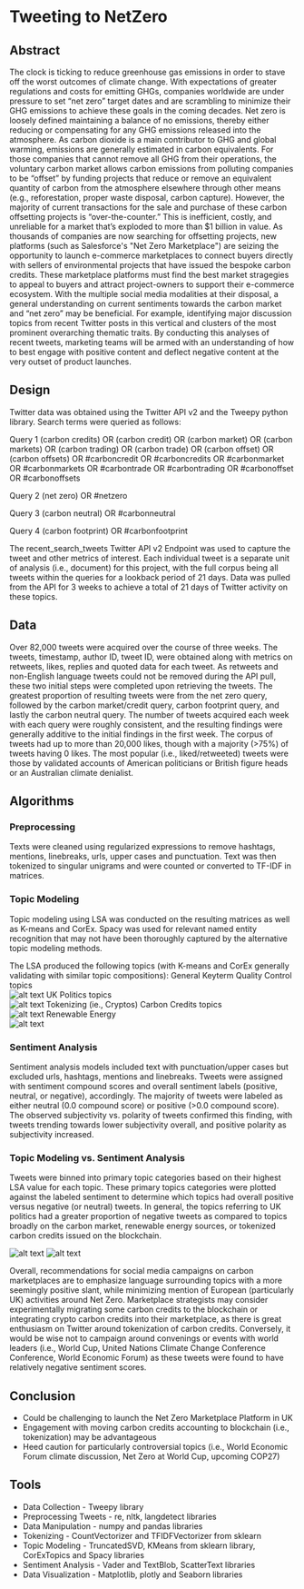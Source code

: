 # Tweeting to NetZero

## Abstract
The clock is ticking to reduce greenhouse gas emissions in order to stave off the worst outcomes of climate change. With expectations of greater regulations and costs for emitting GHGs, companies worldwide are under pressure to set “net zero” target dates and are scrambling to minimize their GHG emissions to achieve these goals in the coming decades. Net zero is loosely defined maintaining a balance of no emissions, thereby either reducing or compensating for any GHG emissions released into the atmosphere. As carbon dioxide is a main contributor to GHG and global warming, emissions are generally estimated in carbon equivalents. For those companies that cannot remove all GHG from their operations, the voluntary carbon market allows carbon emissions from polluting companies to be “offset” by funding projects that reduce or remove an equivalent quantity of carbon from the atmosphere elsewhere through other means (e.g., reforestation, proper waste disposal, carbon capture). However, the majority of current transactions for the sale and purchase of these carbon offsetting projects is “over-the-counter.” This is inefficient, costly, and unreliable for a market that’s exploded to more than $1 billion in value. 
As thousands of companies are now searching for offsetting projects, new platforms (such as Salesforce's "Net Zero Marketplace") are seizing the opportunity to launch e-commerce marketplaces to connect buyers directly with sellers of environmental projects that have issued the bespoke carbon credits. These marketplace platforms must find the best market stragegies to appeal to buyers and attract project-owners to support their e-commerce ecosystem. With the multiple social media modalities at their disposal, a general understanding on current sentiments towards the carbon market and “net zero” may be beneficial. For example, identifying major discussion topics from recent Twitter posts in this vertical and clusters of the most prominent overarching thematic traits. By conducting this analyses of recent tweets, marketing teams will be armed with an understanding of how to best engage with positive content and deflect negative content at the very outset of product launches. 

## Design
Twitter data was obtained using the Twitter API v2 and the Tweepy python library. Search terms were queried as follows:

Query 1
(carbon credits) OR (carbon credit) OR (carbon market) OR (carbon markets) OR (carbon trading) OR (carbon trade) OR (carbon offset) OR (carbon offsets) OR #carboncredit OR #carboncredits OR #carbonmarket OR #carbonmarkets OR #carbontrade OR #carbontrading OR #carbonoffset OR #carbonoffsets

Query 2
(net zero) OR #netzero

Query 3
(carbon neutral) OR #carbonneutral

Query 4
(carbon footprint) OR #carbonfootprint

The recent_search_tweets Twitter API v2 Endpoint was used to capture the tweet and other metrics of interest. Each individual tweet is a separate unit of analysis (i.e., document) for this project, with the full corpus being all tweets within the queries for a lookback period of 21 days. Data was pulled from the API for 3 weeks to achieve a total of 21 days of Twitter activity on these topics.
 
## Data
Over 82,000 tweets were acquired over the course of three weeks. The tweets, timestamp, author ID, tweet ID, were obtained along with metrics on retweets, likes, replies and quoted data for each tweet. As retweets and non-English language tweets could not be removed during the API pull, these two initial steps were completed upon retrieving the tweets. The greatest proportion of resulting tweets were from the net zero query, followed by the carbon market/credit query, carbon footprint query, and lastly the carbon neutral query. The number of tweets acquired each week with each query were roughly consistent, and the resulting findings were generally additive to the initial findings in the first week. The corpus of tweets had up to more than 20,000 likes, though with a majority (>75%) of tweets having 0 likes. The most popular (i.e., liked/retweeted) tweets were those by validated accounts of American politicians or British figure heads or an Australian climate denialist. 

## Algorithms
### Preprocessing
Texts were cleaned using regularized expressions to remove hashtags, mentions, linebreaks, urls, upper cases and punctuation. Text was then tokenized to singular unigrams and were counted or converted to TF-IDF in matrices.
### Topic Modeling
Topic modeling using LSA was conducted on the resulting matrices as well as K-means and CorEx. Spacy was used for relevant named entity recognition that may not have been thoroughly captured by the alternative topic modeling methods. 

The LSA produced the following topics (with K-means and CorEx generally validating with similar topic compositions):
General Keyterm Quality Control topics  
![alt text](./Key_theme_topics.png)
UK Politics topics  
![alt text](./UK_Politics_Topics.png)
Tokenizing (ie., Cryptos) Carbon Credits topics  
![alt text](./Tokenizing_Carbon_Credit_Topics.png)
Renewable Energy  
![alt text](./Renewable_Energy_Topics.png)

### Sentiment Analysis
Sentiment analysis models included text with punctuation/upper cases but excluded urls, hashtags, mentions and linebreaks. Tweets were assigned with sentiment compound scores and overall sentiment labels (positive, neutral, or negative), accordingly.  The majority of tweets were labeled as either neutral (0.0 compound score) or positive (>0.0 compound score). The observed subjectivity vs. polarity of tweets confirmed this finding, with tweets trending towards lower subjectivity overall, and positive polarity as subjectivity increased.  

### Topic Modeling vs. Sentiment Analysis
Tweets were binned into primary topic categories based on their highest LSA value for each topic. These primary topics categories were plotted against the labeled sentiment to determine which topics had overall positive versus negative (or neutral) tweets. In general, the topics referring to UK politics had a greater proportion of negative tweets as compared to topics broadly on the carbon market, renewable energy sources, or tokenized carbon credits issued on the blockchain. 

![alt text](./counts_sentiment_topic.png)
![alt text](./percent_sentiment_topic.png)

Overall, recommendations for social media campaigns on carbon marketplaces are to emphasize language surrounding topics with a more seemingly positive slant, while minimizing mention of European (particularly UK) activities around Net Zero. Marketplace strategists may consider experimentally migrating some carbon credits to the blockchain or integrating crypto carbon credits into their marketplace, as there is great enthusiasm on Twitter around tokenization of carbon credits. Conversely, it would be wise not to campaign around convenings or events with world leaders (i.e., World Cup, United Nations Climate Change Conference Conference, World Economic Forum) as these tweets were found to have relatively negative sentiment scores. 

## Conclusion
- Could be challenging to launch the Net Zero Marketplace Platform in UK 
- Engagement with moving carbon credits accounting to blockchain (i.e., tokenization) may be advantageous 
- Heed caution for particularly controversial topics (i.e., World Economic Forum climate discussion, Net Zero at World Cup, upcoming COP27)

## Tools
- Data Collection - Tweepy library
- Preprocessing Tweets - re, nltk, langdetect libraries
- Data Manipulation - numpy and pandas libraries
- Tokenizing - CountVectorizer and TFIDFVectorizer from sklearn
- Topic Modeling - TruncatedSVD, KMeans from sklearn library,
			 CorExTopics and Spacy libraries
- Sentiment Analysis - Vader and TextBlob, ScatterText libraries
- Data Visualization - Matplotlib, plotly and Seaborn libraries

